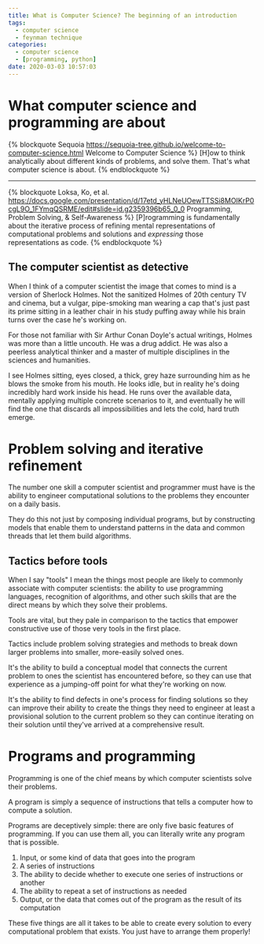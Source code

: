 ```yaml
---
title: What is Computer Science? The beginning of an introduction
tags:
  - computer science
  - feynman technique
categories:
  - computer science
  - [programming, python]
date: 2020-03-03 10:57:03
---
```


# What computer science and programming are about

{% blockquote Sequoia https://sequoia-tree.github.io/welcome-to-computer-science.html Welcome to Computer Science %}
[H]ow to think analytically about different kinds of problems, and solve them. That's what computer science is about.
{% endblockquote %}

<!-- more -->

<hr>

{% blockquote Loksa, Ko, et al. https://docs.google.com/presentation/d/17etd_yHLNeUOewTTSSi8MOIKrP0cgL9O_1FYmqQSRME/edit#slide=id.g2359396b65_0_0 Programming, Problem Solving, & Self-Awareness %}
[P]rogramming is fundamentally about the iterative process of refining mental representations of computational problems and solutions and _expressing_ those representations as code.
{% endblockquote %}

## The computer scientist as detective

When I think of a computer scientist the image that comes to mind is a version of Sherlock Holmes. Not the sanitized Holmes of 20th century TV and cinema, but a vulgar, pipe-smoking man wearing a cap that's just past its prime sitting in a leather chair in his study puffing away while his brain turns over the case he's working on.

For those not familiar with Sir Arthur Conan Doyle's actual writings, Holmes was more than a little uncouth. He was a drug addict. He was also a peerless analytical thinker and a master of multiple disciplines in the sciences and humanities.

I see Holmes sitting, eyes closed, a thick, grey haze surrounding him as he blows the smoke from his mouth. He looks idle, but in reality he's doing incredibly hard work inside his head. He runs over the available data, mentally applying multiple concrete scenarios to it, and eventually he will find the one that discards all impossibilities and lets the cold, hard truth emerge.

# Problem solving and iterative refinement

The number one skill a computer scientist and programmer must have is the ability to engineer computational solutions to the problems they encounter on a daily basis.

They do this not just by composing individual programs, but by constructing models that enable them to understand patterns in the data and common threads that let them build algorithms.

## Tactics before tools

When I say "tools" I mean the things most people are likely to commonly associate with computer scientists: the ability to use programming languages, recognition of algorithms, and other such skills that are the direct means by which they solve their problems.

Tools are vital, but they pale in comparison to the tactics that empower constructive use of those very tools in the first place.

Tactics include problem solving strategies and methods to break down larger problems into smaller, more-easily solved ones.

It's the ability to build a conceptual model that connects the current problem to ones the scientist has encountered before, so they can use that experience as a jumping-off point for what they're working on now.

It's the ability to find defects in one's process for finding solutions so they can improve their ability to create the things they need to engineer at least a provisional solution to the current problem so they can continue iterating on their solution until they've arrived at a comprehensive result.

# Programs and programming

Programming is one of the chief means by which computer scientists solve their problems.

A program is simply a sequence of instructions that tells a computer how to compute a solution.

Programs are deceptively simple: there are only five basic features of programming. If you can use them all, you can literally write any program that is possible.

1. Input, or some kind of data that goes into the program
2. A series of instructions
3. The ability to decide whether to execute one series of instructions or another
4. The ability to repeat a set of instructions as needed
5. Output, or the data that comes out of the program as the result of its computation

These five things are all it takes to be able to create every solution to every computational problem that exists. You just have to arrange them properly!
